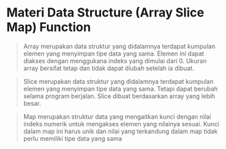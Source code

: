 # Materi Data Structure (Array Slice Map) Function

> Array merupakan data struktur yang didalamnya terdapat kumpulan elemen yang menyimpan tipe data yang sama. Elemen ini dapat diakses dengan menggukana indeks yang dimulai dari 0. Ukuran array bersifat tetap dan tidak dapat diubah setelah ia dibuat.

> Slice merupakan data struktur yang didalamnya terdapat kumpulan elemen yang menyimpan tipe data yang sama. Tetapi dapat berubah selama program berjalan. Slice dibuat berdasarkan array yang lebih besar.

> Map merupakan struktur data yang mengaitkan kunci dengan nilai indeks numerik untuk mengakses elemen yang nilainya sesuai. Kunci dalam map ini harus unik dan nilai yang terkandung dalam map tidak perlu memiliki tipe data yang sama